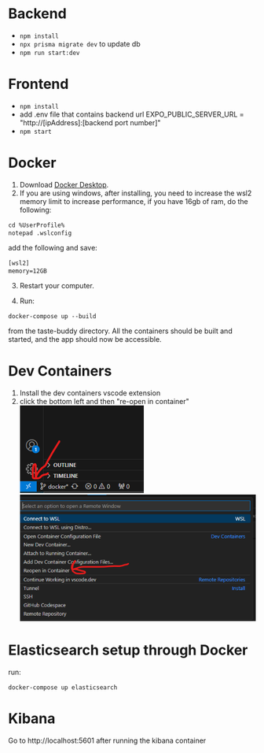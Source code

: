 # Backend 
- `npm install`
- `npx prisma migrate dev` to update db
- `npm run start:dev`

# Frontend
- `npm install`
- add .env file that contains backend url EXPO_PUBLIC_SERVER_URL = "http://[ipAddress]:[backend port number]"
- `npm start`

# Docker
1. Download [Docker Desktop](https://www.docker.com/products/docker-desktop/).
2. If you are using windows, after installing, you need to increase the wsl2 memory limit to increase performance, if you have 16gb of ram, do the following:
```
cd %UserProfile%
notepad .wslconfig
```

add the following and save:

```
[wsl2]
memory=12GB
```

3. Restart your computer.

4. Run:
```
docker-compose up --build
``` 
from the taste-buddy directory.
All the containers should be built and started, and the app should now be accessible.

# Dev Containers
1. Install the dev containers vscode extension
2. click the bottom left and then "re-open in container"
![alt text](readme_images/image.png)
![alt text](readme_images/image-1.png)

# Elasticsearch setup through Docker
run:
```
docker-compose up elasticsearch
```

# Kibana
Go to http://localhost:5601 after running the kibana container